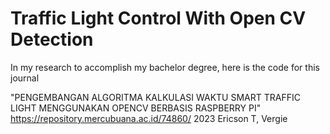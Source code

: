 # Traffic Light Control With Open CV Detection

In my research to accomplish my bachelor degree, here is the code for this journal 

"PENGEMBANGAN ALGORITMA KALKULASI WAKTU SMART TRAFFIC LIGHT MENGGUNAKAN OPENCV BERBASIS RASPBERRY PI"
https://repository.mercubuana.ac.id/74860/
2023 Ericson T, Vergie
